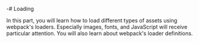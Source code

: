 -# Loading

In this part, you will learn how to load different types of assets using webpack's loaders. Especially images, fonts, and JavaScript will receive particular attention. You will also learn about webpack's loader definitions.

